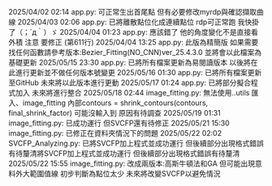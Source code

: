 2025/04/02 02:14 app.py: 可正常生出首尾點 但有必要修改myrdp與確認擷取曲線
2025/04/03 02:06 app.py: 已將離散點位化成連續點位 rdp可正常跑 我快掛了（；´д｀）ゞ
2025/04/04 01:23 app.py: 應該錯了 他的角度變化不是直接看外積 注意 要修正 (第611行)
2025/04/04 13:25 app.py: 此版為精簡版 如果需要找任何函數請參考版本:Bezier_Fitting(NO_CNN)ver_25.4.3.0
                        並將會以此檔案為基礎更新
2025/05/15 23:30 app.py: 已將所有檔案更新為易閱讀版本 以後將在此進行更新並不做任何版本號變更
2025/05/16 01:30 app.py: 已將所有檔案更新至GitHub 未來將以此版本進行更動
2025/05/17 01:24 app.py: 已將部分擬合程式加入 未來將進行整合
2025/05/18 02:44 image_fitting.py: 無法使用..utils 匯入、image_fitting 內部contours = shrink_contours(contours, final_shrink_factor) 可能沒輸入到 原因有待調查
2025/05/19 01:31 image_fitting.py: 已成功運行 但SVCFP還有待修正
2025/05/21 15:30 image_fitting.py: 已修正在資料夾情況下的問題
2025/05/22 02:02 SVCFP_Analyzing.py: 已將SVCFP加上程式並成功運行 但後續部分出現格式錯誤有待釐清將SVCFP加上程式並成功運行 但後續部分出現格式錯誤有待釐清
2025/05/22 15:55 image_fitting.py: 改成兩版本:高斯牛頓法和GA 但可能出現意料外大範圍值線 初步判斷為點位太少 未來將改變SVCFP以避免情況